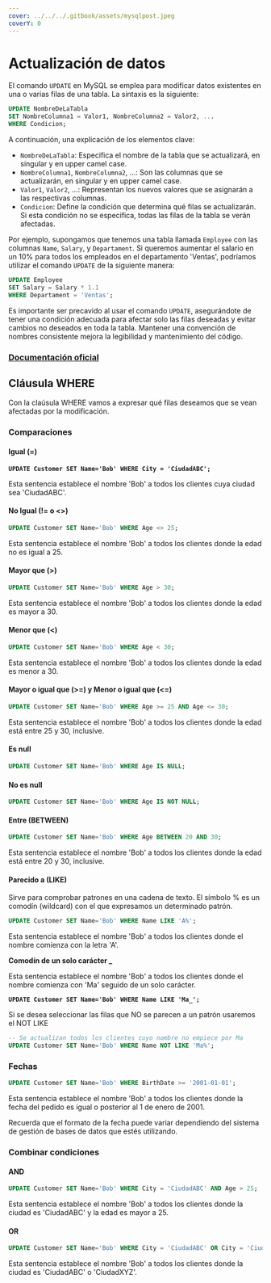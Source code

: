 ```yaml
---
cover: ../../../.gitbook/assets/mysqlpost.jpeg
coverY: 0
---
```


# Actualización de datos

El comando `UPDATE` en MySQL se emplea para modificar datos existentes en una o varias filas de una tabla. La sintaxis es la siguiente:

```sql
UPDATE NombreDeLaTabla
SET NombreColumna1 = Valor1, NombreColumna2 = Valor2, ...
WHERE Condicion;
```

A continuación, una explicación de los elementos clave:

* `NombreDeLaTabla`: Especifica el nombre de la tabla que se actualizará, en singular y en upper camel case.
* `NombreColumna1`, `NombreColumna2`, ...: Son las columnas que se actualizarán, en singular y en upper camel case.
* `Valor1`, `Valor2`, ...: Representan los nuevos valores que se asignarán a las respectivas columnas.
* `Condicion`: Define la condición que determina qué filas se actualizarán. Si esta condición no se especifica, todas las filas de la tabla se verán afectadas.

Por ejemplo, supongamos que tenemos una tabla llamada `Employee` con las columnas `Name`, `Salary`, y `Departament`. Si queremos aumentar el salario en un 10% para todos los empleados en el departamento 'Ventas', podríamos utilizar el comando `UPDATE` de la siguiente manera:

```sql
UPDATE Employee
SET Salary = Salary * 1.1
WHERE Departament = 'Ventas';
```

Es importante ser precavido al usar el comando `UPDATE`, asegurándote de tener una condición adecuada para afectar solo las filas deseadas y evitar cambios no deseados en toda la tabla. Mantener una convención de nombres consistente mejora la legibilidad y mantenimiento del código.

### [Documentación oficial](https://dev.mysql.com/doc/refman/8.0/en/update.html)

## Cláusula WHERE

Con la claúsula WHERE vamos a expresar qué filas deseamos que se vean afectadas por la modificación.

### Comparaciones

#### **Igual (=)**

<pre class="language-sql"><code class="lang-sql"><strong>UPDATE Customer SET Name='Bob' WHERE City = 'CiudadABC';
</strong></code></pre>

Esta sentencia establece el nombre 'Bob' a todos los clientes cuya ciudad sea 'CiudadABC'.

#### **No Igual (!= o <>)**

```sql
UPDATE Customer SET Name='Bob' WHERE Age <> 25;
```

Esta sentencia establece el nombre 'Bob' a todos los clientes donde la edad no es igual a 25.

#### **Mayor que (>)**

```sql
UPDATE Customer SET Name='Bob' WHERE Age > 30;
```

Esta sentencia establece el nombre 'Bob' a todos los clientes donde la edad es mayor a 30.

#### **Menor que (<)**

```sql
UPDATE Customer SET Name='Bob' WHERE Age < 30;
```

Esta sentencia establece el nombre 'Bob' a todos los clientes donde la edad es menor a 30.

#### **Mayor o igual que (>=) y Menor o igual que (<=)**

```sql
UPDATE Customer SET Name='Bob' WHERE Age >= 25 AND Age <= 30;
```

Esta sentencia establece el nombre 'Bob' a todos los clientes donde la edad está entre 25 y 30, inclusive.

#### Es null

```sql
UPDATE Customer SET Name='Bob' WHERE Age IS NULL;
```

#### No es null

```sql
UPDATE Customer SET Name='Bob' WHERE Age IS NOT NULL;
```

#### Entre (BETWEEN)

```sql
UPDATE Customer SET Name='Bob' WHERE Age BETWEEN 20 AND 30;
```

Esta sentencia establece el nombre 'Bob' a todos los clientes donde la edad está entre 20 y 30, inclusive.

#### Parecido a (LIKE)

Sirve para comprobar patrones en una cadena de texto. El símbolo % es un comodín (wildcard) con el que expresamos un determinado patrón.

```sql
UPDATE Customer SET Name='Bob' WHERE Name LIKE 'A%';
```

Esta sentencia establece el nombre 'Bob' a todos los clientes donde el nombre comienza con la letra 'A'.

**Comodín de un solo carácter \_**

Esta sentencia establece el nombre 'Bob' a todos los clientes donde el nombre comienza con 'Ma' seguido de un solo carácter.

<pre class="language-sql"><code class="lang-sql"><strong>UPDATE Customer SET Name='Bob' WHERE Name LIKE 'Ma_';
</strong></code></pre>

Si se desea seleccionar las filas que NO se parecen a un patrón usaremos el NOT LIKE

```sql
-- Se actualizan todos los clientes cuyo nombre no empiece por Ma
UPDATE Customer SET Name='Bob' WHERE Name NOT LIKE 'Ma%';
```

### Fechas

```sql
UPDATE Customer SET Name='Bob' WHERE BirthDate >= '2001-01-01';
```

Esta sentencia establece el nombre 'Bob' a todos los clientes donde la fecha del pedido es igual o posterior al 1 de enero de 2001.

Recuerda que el formato de la fecha puede variar dependiendo del sistema de gestión de bases de datos que estés utilizando.

### **Combinar condiciones**

#### **AND**

```sql
UPDATE Customer SET Name='Bob' WHERE City = 'CiudadABC' AND Age > 25;
```

Esta sentencia establece el nombre 'Bob' a todos los clientes  donde la ciudad es 'CiudadABC' y la edad es mayor a 25.

#### **OR**

```sql
UPDATE Customer SET Name='Bob' WHERE City = 'CiudadABC' OR City = 'CiudadXYZ';
```

Esta sentencia establece el nombre 'Bob' a todos los clientes donde la ciudad es 'CiudadABC' o 'CiudadXYZ'.
